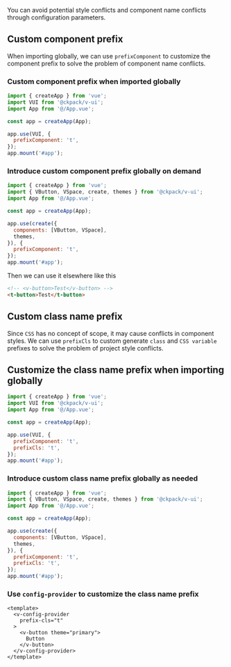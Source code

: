 You can avoid potential style conflicts and component name conflicts through configuration parameters.

## Custom component prefix

When importing globally, we can use `prefixComponent` to customize the component prefix to solve the problem of component name conflicts.

### Custom component prefix when imported globally

```js
import { createApp } from 'vue';
import VUI from '@ckpack/v-ui';
import App from '@/App.vue';

const app = createApp(App);

app.use(VUI, {
  prefixComponent: 't',
});
app.mount('#app');
```

### Introduce custom component prefix globally on demand

```js
import { createApp } from 'vue';
import { VButton, VSpace, create, themes } from '@ckpack/v-ui';
import App from '@/App.vue';

const app = createApp(App);

app.use(create({
  components: [VButton, VSpace],
  themes,
}), {
  prefixComponent: 't',
});
app.mount('#app');
```

Then we can use it elsewhere like this

```html
<!-- <v-button>Test</v-button> -->
<t-button>Test</t-button>
```

## Custom class name prefix

Since `CSS` has no concept of scope, it may cause conflicts in component styles. We can use `prefixCls` to custom generate `class` and `CSS variable` prefixes to solve the problem of project style conflicts.

## Customize the class name prefix when importing globally
```js
import { createApp } from 'vue';
import VUI from '@ckpack/v-ui';
import App from '@/App.vue';

const app = createApp(App);

app.use(VUI, {
  prefixComponent: 't',
  prefixCls: 't',
});
app.mount('#app');
```

### Introduce custom class name prefix globally as needed

```js
import { createApp } from 'vue';
import { VButton, VSpace, create, themes } from '@ckpack/v-ui';
import App from '@/App.vue';

const app = createApp(App);

app.use(create({
  components: [VButton, VSpace],
  themes,
}), {
  prefixComponent: 't',
  prefixCls: 't',
});
app.mount('#app');
```

### Use `config-provider` to customize the class name prefix

```vue
<template>
  <v-config-provider
    prefix-cls="t"
  >
    <v-button theme="primary">
      Button
    </v-button>
  </v-config-provider>
</template>
```